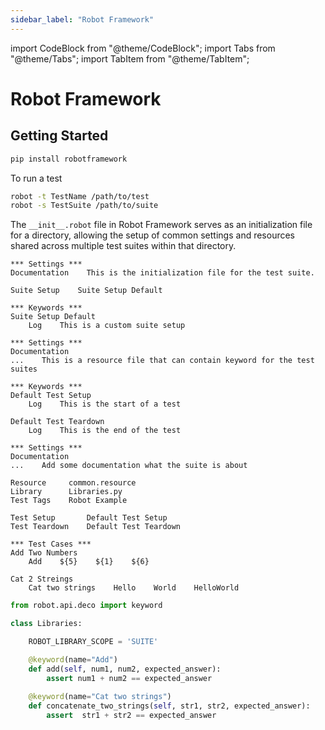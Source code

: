 ```yaml
---
sidebar_label: "Robot Framework"
---
```


import CodeBlock from "@theme/CodeBlock";
import Tabs from "@theme/Tabs";
import TabItem from "@theme/TabItem";

# Robot Framework

## Getting Started

```bash
pip install robotframework
```

To run a test

```bash
robot -t TestName /path/to/test
robot -s TestSuite /path/to/suite
```

<Tabs>
<TabItem value="__init__.py">

The `__init__.robot` file in Robot Framework serves as an initialization file for a directory, allowing the setup of common settings and resources shared across multiple test suites within that directory.

```robotframework
*** Settings ***
Documentation    This is the initialization file for the test suite.

Suite Setup    Suite Setup Default

*** Keywords ***
Suite Setup Default
    Log    This is a custom suite setup
```

</TabItem>
<TabItem value="common.resource">

```robotframework
*** Settings ***
Documentation
...    This is a resource file that can contain keyword for the test suites

*** Keywords ***
Default Test Setup
    Log    This is the start of a test

Default Test Teardown
    Log    This is the end of the test
```

</TabItem>
<TabItem value="TestSuite.robot">

```robotframework
*** Settings ***
Documentation
...    Add some documentation what the suite is about

Resource     common.resource
Library      Libraries.py
Test Tags    Robot Example

Test Setup       Default Test Setup
Test Teardown    Default Test Teardown

*** Test Cases ***
Add Two Numbers
    Add    ${5}    ${1}    ${6}

Cat 2 Streings
    Cat two strings    Hello    World    HelloWorld
```

</TabItem>
<TabItem value="Libraries.py">

```python
from robot.api.deco import keyword

class Libraries:

    ROBOT_LIBRARY_SCOPE = 'SUITE'

    @keyword(name="Add")
    def add(self, num1, num2, expected_answer):
        assert num1 + num2 == expected_answer
    
    @keyword(name="Cat two strings")
    def concatenate_two_strings(self, str1, str2, expected_answer):
        assert  str1 + str2 == expected_answer
```

</TabItem>
</Tabs>
